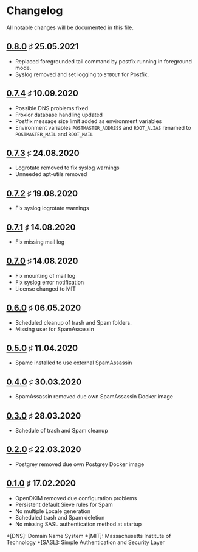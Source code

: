 # Changelog

All notable changes will be documented in this file.

<a name="v0.8.0"></a>
## [0.8.0](https://github.com/bloodhunterd/froxlor-mail/releases/tag/0.8.0) &#9839; 25.05.2021

* Replaced foregrounded tail command by postfix running in foreground mode.
* Syslog removed and set logging to `STDOUT` for Postfix.

<a name="v0.7.4"></a>
## [0.7.4](https://github.com/bloodhunterd/froxlor-mail/releases/tag/0.7.4) &#9839; 10.09.2020

* Possible DNS problems fixed
* Froxlor database handling updated
* Postfix message size limit added as environment variables
* Environment variables `POSTMASTER_ADDRESS` and `ROOT_ALIAS` renamed to `POSTMASTER_MAIL` and `ROOT_MAIL`

<a name="v0.7.3"></a>
## [0.7.3](https://github.com/bloodhunterd/froxlor-mail/releases/tag/0.7.3) &#9839; 24.08.2020

* Logrotate removed to fix syslog warnings
* Unneeded apt-utils removed

<a name="v0.7.2"></a>
## [0.7.2](https://github.com/bloodhunterd/froxlor-mail/releases/tag/0.7.2) &#9839; 19.08.2020

* Fix syslog logrotate warnings

<a name="v0.7.1"></a>
## [0.7.1](https://github.com/bloodhunterd/froxlor-mail/releases/tag/0.7.1) &#9839; 14.08.2020

* Fix missing mail log

<a name="v0.7.0"></a>
## [0.7.0](https://github.com/bloodhunterd/froxlor-mail/releases/tag/0.7.0) &#9839; 14.08.2020

* Fix mounting of mail log 
* Fix syslog error notification
* License changed to MIT

<a name="v0.6.0"></a>
## [0.6.0](https://github.com/bloodhunterd/froxlor-mail/releases/tag/0.6.0) &#9839; 06.05.2020

* Scheduled cleanup of trash and Spam folders.
* Missing user for SpamAssassin

<a name="v0.5.0"></a>
## [0.5.0](https://github.com/bloodhunterd/froxlor-mail/releases/tag/0.5.0) &#9839; 11.04.2020

* Spamc installed to use external SpamAssassin

<a name="v0.4.0"></a>
## [0.4.0](https://github.com/bloodhunterd/froxlor-mail/releases/tag/0.4.0) &#9839; 30.03.2020

* SpamAssassin removed due own SpamAssassin Docker image

<a name="v0.3.0"></a>
## [0.3.0](https://github.com/bloodhunterd/froxlor-mail/releases/tag/0.3.0) &#9839; 28.03.2020

* Schedule of trash and Spam cleanup

<a name="v0.2.0"></a>
## [0.2.0](https://github.com/bloodhunterd/froxlor-mail/releases/tag/0.2.0) &#9839; 22.03.2020

* Postgrey removed due own Postgrey Docker image

<a name="v0.1.0"></a>
## [0.1.0](https://github.com/bloodhunterd/froxlor-mail/releases/tag/0.1.0) &#9839; 17.02.2020

* OpenDKIM removed due configuration problems
* Persistent default Sieve rules for Spam
* No multiple Locale generation
* Scheduled trash and Spam deletion
* No missing SASL authentication method at startup

*[DNS]: Domain Name System
*[MIT]: Massachusetts Institute of Technology
*[SASL]: Simple Authentication and Security Layer
